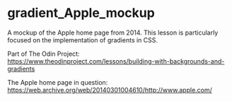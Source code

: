 # gradient_Apple_mockup

A mockup of the Apple home page from 2014. This lesson is particularly focused on the implementation of gradients in CSS.

Part of The Odin Project:  
https://www.theodinproject.com/lessons/building-with-backgrounds-and-gradients  

The Apple home page in question:  
https://web.archive.org/web/20140301004610/http://www.apple.com/  